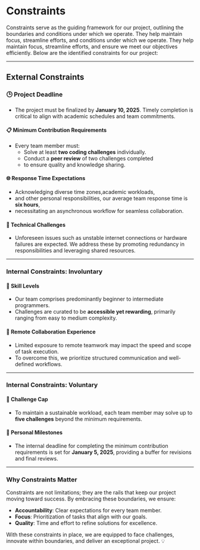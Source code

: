 # Constraints  

Constraints serve as the guiding framework for our project, outlining the boundaries
and conditions under which we operate. They help maintain focus,
streamline efforts,
and conditions under which we operate. They help maintain focus, streamline efforts,
and ensure we meet our objectives efficiently. Below are the identified constraints
for our project:  

---

## **External Constraints**  

### 🕒 **Project Deadline**  

- The project must be finalized by **January 10, 2025**. Timely completion
  is critical to align with academic schedules and team commitments.  

#### 📋 **Minimum Contribution Requirements**  

- Every team member must:  
  - Solve at least **two coding challenges** individually.  
  - Conduct a **peer review** of two challenges completed
  - to ensure quality and knowledge sharing.  

#### 🌐 **Response Time Expectations**  

- Acknowledging diverse time zones,academic workloads,
- and other personal responsibilities, our average team response time is **six hours**,
- necessitating an asynchronous workflow for seamless collaboration.

#### 🚨 **Technical Challenges**  

- Unforeseen issues such as unstable internet connections or hardware failures
  are expected. We address these by promoting redundancy in responsibilities
  and leveraging shared resources.  

---

### **Internal Constraints: Involuntary**  

#### 🧠 **Skill Levels**  

- Our team comprises predominantly beginner to intermediate programmers.
- Challenges are curated to be **accessible yet rewarding**, primarily ranging
  from easy to medium complexity.  

#### 🤝 **Remote Collaboration Experience**  

- Limited exposure to remote teamwork may impact the speed and scope of task
  execution.
- To overcome this, we prioritize structured communication
  and well-defined workflows.  

---

### **Internal Constraints: Voluntary**  

#### 🚀 **Challenge Cap**  

- To maintain a sustainable workload, each team member may solve up to **five challenges**
  beyond the minimum requirements.  

#### 📅 **Personal Milestones**  

- The internal deadline for completing the minimum contribution requirements
  is set for **January 5, 2025**, providing a buffer for revisions
  and final reviews.  

---

### **Why Constraints Matter**  

Constraints are not limitations; they are the rails that keep our project moving
toward success.
 By embracing these boundaries, we ensure:  

- **Accountability**: Clear expectations for every team member.  
- **Focus**: Prioritization of tasks that align with our goals.  
- **Quality**: Time and effort to refine solutions for excellence.  

With these constraints in place, we are equipped to face challenges, innovate
within boundaries, and deliver an exceptional project. 💡
